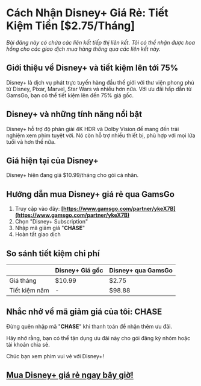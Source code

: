 # Cách Nhận Disney+ Giá Rẻ: Tiết Kiệm Tiền [$2.75/Tháng]

*Bài đăng này có chứa các liên kết tiếp thị liên kết. Tôi có thể nhận được hoa hồng cho các giao dịch mua hàng thông qua các liên kết này.*

## Giới thiệu về Disney+ và tiết kiệm lên tới 75%

Disney+ là dịch vụ phát trực tuyến hàng đầu thế giới với thư viện phong phú từ Disney, Pixar, Marvel, Star Wars và nhiều hơn nữa. Với ưu đãi hấp dẫn từ GamsGo, bạn có thể tiết kiệm lên đến 75% giá gốc.

## Disney+ và những tính năng nổi bật

Disney+ hỗ trợ độ phân giải 4K HDR và Dolby Vision để mang đến trải nghiệm xem phim tuyệt vời. Nó còn hỗ trợ nhiều thiết bị, phù hợp với mọi lứa tuổi và hơn thế nữa.

## Giá hiện tại của Disney+

Disney+ hiện đang giá $10.99/tháng cho gói cá nhân.

## Hướng dẫn mua Disney+ giá rẻ qua GamsGo

1. Truy cập vào đây: **[https://www.gamsgo.com/partner/ykeX7B](https://www.gamsgo.com/partner/ykeX7B)**
2. Chọn "Disney+ Subscription"
3. Nhập mã giảm giá "**CHASE**"
4. Hoàn tất giao dịch

## So sánh tiết kiệm chi phí

| | Disney+ Giá gốc | Disney+ qua GamsGo |
|---|---|---|
| Giá tháng | $10.99 | $2.75 |
| Tiết kiệm năm | - | $98.88 |

## Nhắc nhở về mã giảm giá của tôi: CHASE

Đừng quên nhập mã "**CHASE**" khi thanh toán để nhận thêm ưu đãi. 

Hãy nhớ rằng, bạn có thể tận dụng ưu đãi này cho gói đăng ký nhóm hoặc tài khoản chia sẻ.

Chúc bạn xem phim vui vẻ với Disney+!

## [Mua Disney+ giá rẻ ngay bây giờ!](https://www.gamsgo.com/partner/ykeX7B)

